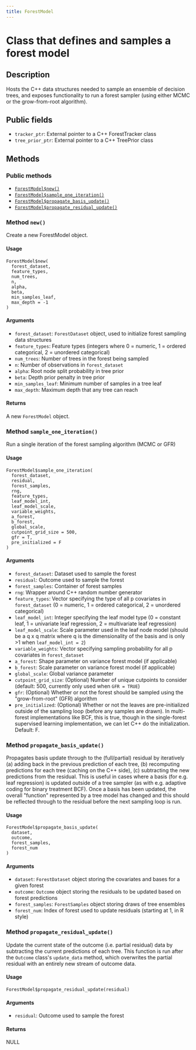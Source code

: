 ```yaml
---
title: ForestModel
---
```


# Class that defines and samples a forest model

## Description

Hosts the C++ data structures needed to sample an ensemble of decision
trees, and exposes functionality to run a forest sampler
(using either MCMC or the grow-from-root algorithm).

## Public fields

* `tracker_ptr`: External pointer to a C++ ForestTracker class
* `tree_prior_ptr`: External pointer to a C++ TreePrior class

## Methods

### Public methods

* [`ForestModel$new()`](#method-ForestModel-new)
* [`ForestModel$sample_one_iteration()`](#method-ForestModel-sample_one_iteration)
* [`ForestModel$propagate_basis_update()`](#method-ForestModel-propagate_basis_update)
* [`ForestModel$propagate_residual_update()`](#method-ForestModel-propagate_residual_update)

### Method `new()`

Create a new ForestModel object.

#### Usage

```
ForestModel$new(
  forest_dataset,
  feature_types,
  num_trees,
  n,
  alpha,
  beta,
  min_samples_leaf,
  max_depth = -1
)
```

#### Arguments

* `forest_dataset`: `ForestDataset` object, used to initialize forest sampling data structures
* `feature_types`: Feature types (integers where 0 = numeric, 1 = ordered categorical, 2 = unordered categorical)
* `num_trees`: Number of trees in the forest being sampled
* `n`: Number of observations in `forest_dataset`
* `alpha`: Root node split probability in tree prior
* `beta`: Depth prior penalty in tree prior
* `min_samples_leaf`: Minimum number of samples in a tree leaf
* `max_depth`: Maximum depth that any tree can reach

#### Returns

A new `ForestModel` object.

### Method `sample_one_iteration()`

Run a single iteration of the forest sampling algorithm (MCMC or GFR)

#### Usage

```
ForestModel$sample_one_iteration(
  forest_dataset,
  residual,
  forest_samples,
  rng,
  feature_types,
  leaf_model_int,
  leaf_model_scale,
  variable_weights,
  a_forest,
  b_forest,
  global_scale,
  cutpoint_grid_size = 500,
  gfr = T,
  pre_initialized = F
)
```

#### Arguments

* `forest_dataset`: Dataset used to sample the forest
* `residual`: Outcome used to sample the forest
* `forest_samples`: Container of forest samples
* `rng`: Wrapper around C++ random number generator
* `feature_types`: Vector specifying the type of all p covariates in `forest_dataset` (0 = numeric, 1 = ordered categorical, 2 = unordered categorical)
* `leaf_model_int`: Integer specifying the leaf model type (0 = constant leaf, 1 = univariate leaf regression, 2 = multivariate leaf regression)
* `leaf_model_scale`: Scale parameter used in the leaf node model (should be a q x q matrix where q is the dimensionality of the basis and is only \>1 when `leaf_model_int = 2`)
* `variable_weights`: Vector specifying sampling probability for all p covariates in `forest_dataset`
* `a_forest`: Shape parameter on variance forest model (if applicable)
* `b_forest`: Scale parameter on variance forest model (if applicable)
* `global_scale`: Global variance parameter
* `cutpoint_grid_size`: (Optional) Number of unique cutpoints to consider (default: 500, currently only used when `GFR = TRUE`)
* `gfr`: (Optional) Whether or not the forest should be sampled using the "grow-from-root" (GFR) algorithm
* `pre_initialized`: (Optional) Whether or not the leaves are pre-initialized outside of the sampling loop (before any samples are drawn). In multi-forest implementations like BCF, this is true, though in the single-forest supervised learning implementation, we can let C++ do the initialization. Default: F.

### Method `propagate_basis_update()`

Propagates basis update through to the (full/partial) residual by iteratively
(a) adding back in the previous prediction of each tree, (b) recomputing predictions
for each tree (caching on the C++ side), (c) subtracting the new predictions from the residual.
This is useful in cases where a basis (for e.g. leaf regression) is updated outside
of a tree sampler (as with e.g. adaptive coding for binary treatment BCF).
Once a basis has been updated, the overall "function" represented by a tree model has
changed and this should be reflected through to the residual before the next sampling loop is run.

#### Usage

```
ForestModel$propagate_basis_update(
  dataset,
  outcome,
  forest_samples,
  forest_num
)
```

#### Arguments

* `dataset`: `ForestDataset` object storing the covariates and bases for a given forest
* `outcome`: `Outcome` object storing the residuals to be updated based on forest predictions
* `forest_samples`: `ForestSamples` object storing draws of tree ensembles
* `forest_num`: Index of forest used to update residuals (starting at 1, in R style)

### Method `propagate_residual_update()`

Update the current state of the outcome (i.e. partial residual) data by subtracting the current predictions of each tree.
This function is run after the `Outcome` class's `update_data` method, which overwrites the partial residual with an entirely new stream of outcome data.

#### Usage

```
ForestModel$propagate_residual_update(residual)
```

#### Arguments

* `residual`: Outcome used to sample the forest

#### Returns

NULL

